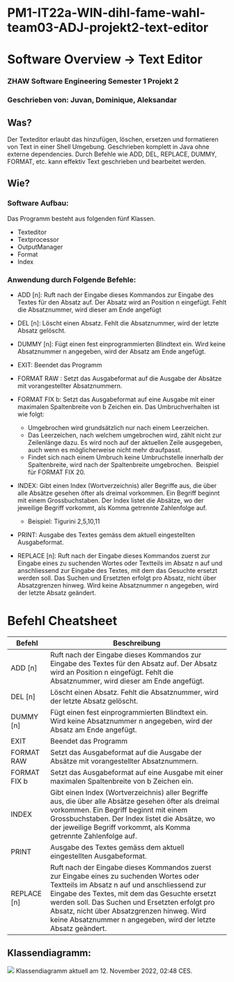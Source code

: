 # PM1-IT22a-WIN-dihl-fame-wahl-team03-ADJ-projekt2-text-editor
# Software Overview → Text Editor
### ZHAW Software Engineering Semester 1 Projekt 2

### Geschrieben von: Juvan, Dominique, Aleksandar


## Was?
Der Texteditor erlaubt das hinzufügen, löschen, ersetzen und formatieren von Text in einer Shell Umgebung.
Geschrieben komplett in Java ohne externe dependencies.
Durch Befehle wie ADD, DEL, REPLACE, DUMMY, FORMAT, etc. kann effektiv Text geschrieben und bearbeitet werden.
 
## Wie?

### Software Aufbau:
Das Programm besteht aus folgenden fünf Klassen. 
* Texteditor
* Textprocessor
* OutputManager
* Format
* Index

### Anwendung durch Folgende Befehle: 

* ADD [n]: Ruft nach der Eingabe dieses Kommandos zur Eingabe des Textes für den Absatz auf. Der Absatz wird an Position n eingefügt. Fehlt die Absatznummer, wird dieser am Ende angefügt 
* DEL [n]: Löscht einen Absatz. Fehlt die Absatznummer, wird der letzte Absatz gelöscht. 
* DUMMY [n]: Fügt einen fest einprogrammierten Blindtext ein. Wird keine Absatznummer n angegeben, wird der Absatz am Ende angefügt. 
* EXIT: Beendet das Programm 
* FORMAT RAW : Setzt das Ausgabeformat auf die Ausgabe der Absätze mit vorangestellter Absatznummern.

* FORMAT FIX b: Setzt das Ausgabeformat auf eine Ausgabe mit einer maximalen Spaltenbreite von b Zeichen ein. Das Umbruchverhalten ist wie folgt: 
    * Umgebrochen wird grundsätzlich nur nach einem Leerzeichen. 
    * Das Leerzeichen, nach welchem umgebrochen wird, zählt nicht zur Zeilenlänge dazu. Es wird noch auf der aktuellen Zeile ausgegeben, auch wenn es möglicherweise nicht mehr draufpasst. 
    * Findet sich nach einem Umbruch keine Umbruchstelle innerhalb der Spaltenbreite, wird nach der Spaltenbreite umgebrochen.  Beispiel für FORMAT FIX 20. 
* INDEX: Gibt einen Index (Wortverzeichnis) aller Begriffe aus, die über alle Absätze gesehen öfter als dreimal vorkommen. Ein Begriff beginnt mit einem Grossbuchstaben. Der Index listet die Absätze, wo der jeweilige Begriff vorkommt, als Komma getrennte Zahlenfolge auf. 
    * Beispiel: Tigurini 2,5,10,11 
* PRINT: Ausgabe des Textes gemäss dem aktuell eingestellten Ausgabeformat. 
* REPLACE [n]: Ruft nach der Eingabe dieses Kommandos zuerst zur Eingabe eines zu suchenden Wortes oder Textteils im Absatz n auf und anschliessend zur Eingabe des Textes, mit dem das Gesuchte ersetzt werden soll. Das Suchen und Ersetzten erfolgt pro Absatz, nicht über Absatzgrenzen hinweg. Wird keine Absatznummer n angegeben, wird der letzte Absatz geändert.

# Befehl Cheatsheet

| Befehl       | Beschreibung                                                                                                                                                                                                                                                                                                                                                        |
|--------------|---------------------------------------------------------------------------------------------------------------------------------------------------------------------------------------------------------------------------------------------------------------------------------------------------------------------------------------------------------------------|
| ADD [n]      | Ruft nach der Eingabe dieses Kommandos zur Eingabe des Textes für den Absatz auf. Der Absatz wird an Position n eingefügt. Fehlt die Absatznummer, wird dieser am Ende angefügt.                                                                                                                                                                                    |
| DEL [n]      | Löscht einen Absatz. Fehlt die Absatznummer, wird der letzte Absatz gelöscht.                                                                                                                                                                                                                                                                                       |
| DUMMY [n]    | Fügt einen fest einprogrammierten Blindtext ein. Wird keine Absatznummer n angegeben, wird der Absatz am Ende angefügt.                                                                                                                                                                                                                                             |
| EXIT         | Beendet das Programm                                                                                                                                                                                                                                                                                                                                                |
| FORMAT RAW   | Setzt das Ausgabeformat auf die Ausgabe der Absätze mit vorangestellter Absatznummern.                                                                                                                                                                                                                                                                              |
| FORMAT FIX b | Setzt das Ausgabeformat auf eine Ausgabe mit einer maximalen Spaltenbreite von b Zeichen ein.                                                                                                                                                                                                                                                                       |
| INDEX        | Gibt einen Index (Wortverzeichnis) aller Begriffe aus, die über alle Absätze gesehen öfter als dreimal vorkommen. Ein Begriff beginnt mit einem Grossbuchstaben. Der Index listet die Absätze, wo der jeweilige Begriff vorkommt, als Komma getrennte Zahlenfolge auf.                                                                                              |
| PRINT        | Ausgabe des Textes gemäss dem aktuell eingestellten Ausgabeformat.                                                                                                                                                                                                                                                                                                  |
| REPLACE [n]  | Ruft nach der Eingabe dieses Kommandos zuerst zur Eingabe eines zu suchenden Wortes oder Textteils im Absatz n auf und anschliessend zur Eingabe des Textes, mit dem das Gesuchte ersetzt werden soll. Das Suchen und Ersetzten erfolgt pro Absatz, nicht über Absatzgrenzen hinweg. Wird keine Absatznummer n angegeben, wird der letzte Absatz geändert. |




## Klassendiagramm:

![](https://res.cloudinary.com/dnk/image/upload/v1668217567/editor-klassendiagramm6_ypxcfq.png)
Klassendiagramm aktuell am 12. November 2022, 02:48 CES.

